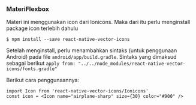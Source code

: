 ### MateriFlexbox

Materi ini menggunakan icon dari Ionicons. Maka dari itu perlu menginstall package icon terlebih dahulu
```
$ npm install --save react-native-vector-icons
```

Setelah menginstall, perlu menambahkan sintaks (untuk penggunaan Android) pada file ```android/app/build.gradle```. Sintaks yang dimaksud sebagai berikut ```apply from: "../../node_modules/react-native-vector-icons/fonts.gradle"```

Berikut cara penggunaannya:
```
import Icon from 'react-native-vector-icons/Ionicons'
const icon = <Icon name="airplane-sharp" size={30} color="#900" />
```

